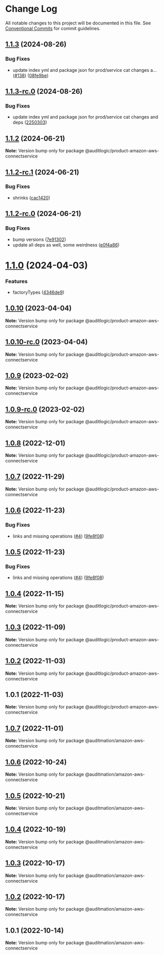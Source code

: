 # Change Log

All notable changes to this project will be documented in this file.
See [Conventional Commits](https://conventionalcommits.org) for commit guidelines.

## [1.1.3](https://github.com/auditlogic/product/compare/@auditlogic/product-amazon-aws-connectservice@1.1.2...@auditlogic/product-amazon-aws-connectservice@1.1.3) (2024-08-26)


### Bug Fixes

* update index yml and package json for prod/service cat changes a… ([#138](https://github.com/auditlogic/product/issues/138)) ([08fe9be](https://github.com/auditlogic/product/commit/08fe9beb1c8457462a19bc69caa02e6212d97e1a))





## [1.1.3-rc.0](https://github.com/auditlogic/product/compare/@auditlogic/product-amazon-aws-connectservice@1.1.2...@auditlogic/product-amazon-aws-connectservice@1.1.3-rc.0) (2024-08-26)


### Bug Fixes

* update index yml and package json for prod/service cat changes and deps ([2250303](https://github.com/auditlogic/product/commit/225030363a363608240135b7ebed386b28f01e4b))





## [1.1.2](https://github.com/auditlogic/product/compare/@auditlogic/product-amazon-aws-connectservice@1.1.2-rc.1...@auditlogic/product-amazon-aws-connectservice@1.1.2) (2024-06-21)

**Note:** Version bump only for package @auditlogic/product-amazon-aws-connectservice





## [1.1.2-rc.1](https://github.com/auditlogic/product/compare/@auditlogic/product-amazon-aws-connectservice@1.1.2-rc.0...@auditlogic/product-amazon-aws-connectservice@1.1.2-rc.1) (2024-06-21)


### Bug Fixes

* shrinks ([cac1420](https://github.com/auditlogic/product/commit/cac14200fefcd8183ab69fe89a47bd3f70f563e9))





## [1.1.2-rc.0](https://github.com/auditlogic/product/compare/@auditlogic/product-amazon-aws-connectservice@1.1.0...@auditlogic/product-amazon-aws-connectservice@1.1.2-rc.0) (2024-06-21)


### Bug Fixes

* bump versions ([7e91302](https://github.com/auditlogic/product/commit/7e913023b8b312150ed7762c32fbbe616be71de5))
* update all deps as well, some weirdness ([e0f4a86](https://github.com/auditlogic/product/commit/e0f4a864714e2d3de6bbf3da014d5312fe53be2f))





# [1.1.0](https://github.com/auditlogic/product/compare/@auditlogic/product-amazon-aws-connectservice@1.0.10...@auditlogic/product-amazon-aws-connectservice@1.1.0) (2024-04-03)


### Features

* factoryTypes ([4346de9](https://github.com/auditlogic/product/commit/4346de92693aee892fccf725338ffc7b80ab182b))





## [1.0.10](https://github.com/auditlogic/product/compare/@auditlogic/product-amazon-aws-connectservice@1.0.9...@auditlogic/product-amazon-aws-connectservice@1.0.10) (2023-04-04)

**Note:** Version bump only for package @auditlogic/product-amazon-aws-connectservice





## [1.0.10-rc.0](https://github.com/auditlogic/product/compare/@auditlogic/product-amazon-aws-connectservice@1.0.9...@auditlogic/product-amazon-aws-connectservice@1.0.10-rc.0) (2023-04-04)

**Note:** Version bump only for package @auditlogic/product-amazon-aws-connectservice





## [1.0.9](https://github.com/auditlogic/product/compare/@auditlogic/product-amazon-aws-connectservice@1.0.8...@auditlogic/product-amazon-aws-connectservice@1.0.9) (2023-02-02)

**Note:** Version bump only for package @auditlogic/product-amazon-aws-connectservice





## [1.0.9-rc.0](https://github.com/auditlogic/product/compare/@auditlogic/product-amazon-aws-connectservice@1.0.8...@auditlogic/product-amazon-aws-connectservice@1.0.9-rc.0) (2023-02-02)

**Note:** Version bump only for package @auditlogic/product-amazon-aws-connectservice





## [1.0.8](https://github.com/auditlogic/product/compare/@auditlogic/product-amazon-aws-connectservice@1.0.7...@auditlogic/product-amazon-aws-connectservice@1.0.8) (2022-12-01)

**Note:** Version bump only for package @auditlogic/product-amazon-aws-connectservice





## [1.0.7](https://github.com/auditlogic/product/compare/@auditlogic/product-amazon-aws-connectservice@1.0.6...@auditlogic/product-amazon-aws-connectservice@1.0.7) (2022-11-29)

**Note:** Version bump only for package @auditlogic/product-amazon-aws-connectservice





## [1.0.6](https://github.com/auditlogic/product/compare/@auditlogic/product-amazon-aws-connectservice@1.0.4...@auditlogic/product-amazon-aws-connectservice@1.0.6) (2022-11-23)


### Bug Fixes

* links and missing operations ([#4](https://github.com/auditlogic/product/issues/4)) ([9fe8f08](https://github.com/auditlogic/product/commit/9fe8f08fe7c57fdb79f991ac35bd6ac2e7dcad38))





## [1.0.5](https://github.com/auditlogic/product/compare/@auditlogic/product-amazon-aws-connectservice@1.0.4...@auditlogic/product-amazon-aws-connectservice@1.0.5) (2022-11-23)


### Bug Fixes

* links and missing operations ([#4](https://github.com/auditlogic/product/issues/4)) ([9fe8f08](https://github.com/auditlogic/product/commit/9fe8f08fe7c57fdb79f991ac35bd6ac2e7dcad38))





## [1.0.4](https://github.com/auditlogic/product/compare/@auditlogic/product-amazon-aws-connectservice@1.0.3...@auditlogic/product-amazon-aws-connectservice@1.0.4) (2022-11-15)

**Note:** Version bump only for package @auditlogic/product-amazon-aws-connectservice





## [1.0.3](https://github.com/auditlogic/product/compare/@auditlogic/product-amazon-aws-connectservice@1.0.2...@auditlogic/product-amazon-aws-connectservice@1.0.3) (2022-11-09)

**Note:** Version bump only for package @auditlogic/product-amazon-aws-connectservice





## [1.0.2](https://github.com/auditlogic/product/compare/@auditlogic/product-amazon-aws-connectservice@1.0.1...@auditlogic/product-amazon-aws-connectservice@1.0.2) (2022-11-03)

**Note:** Version bump only for package @auditlogic/product-amazon-aws-connectservice





## 1.0.1 (2022-11-03)

**Note:** Version bump only for package @auditlogic/product-amazon-aws-connectservice





## [1.0.7](https://github.com/auditmation/store-content/compare/@auditmation/amazon-aws-connectservice@1.0.6...@auditmation/amazon-aws-connectservice@1.0.7) (2022-11-01)

**Note:** Version bump only for package @auditmation/amazon-aws-connectservice





## [1.0.6](https://github.com/auditmation/store-content/compare/@auditmation/amazon-aws-connectservice@1.0.5...@auditmation/amazon-aws-connectservice@1.0.6) (2022-10-24)

**Note:** Version bump only for package @auditmation/amazon-aws-connectservice





## [1.0.5](https://github.com/auditmation/store-content/compare/@auditmation/amazon-aws-connectservice@1.0.4...@auditmation/amazon-aws-connectservice@1.0.5) (2022-10-21)

**Note:** Version bump only for package @auditmation/amazon-aws-connectservice





## [1.0.4](https://github.com/auditmation/store-content/compare/@auditmation/amazon-aws-connectservice@1.0.3...@auditmation/amazon-aws-connectservice@1.0.4) (2022-10-19)

**Note:** Version bump only for package @auditmation/amazon-aws-connectservice





## [1.0.3](https://github.com/auditmation/store-content/compare/@auditmation/amazon-aws-connectservice@1.0.2...@auditmation/amazon-aws-connectservice@1.0.3) (2022-10-17)

**Note:** Version bump only for package @auditmation/amazon-aws-connectservice





## [1.0.2](https://github.com/auditmation/store-content/compare/@auditmation/amazon-aws-connectservice@1.0.1...@auditmation/amazon-aws-connectservice@1.0.2) (2022-10-17)

**Note:** Version bump only for package @auditmation/amazon-aws-connectservice





## 1.0.1 (2022-10-14)

**Note:** Version bump only for package @auditmation/amazon-aws-connectservice
